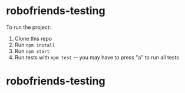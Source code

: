 # robofriends-testing

To run the project:

1. Clone this repo
2. Run `npm install`
3. Run `npm start`
4. Run tests with `npm test` -- you may have to press "a" to run all tests

# robofriends-testing
